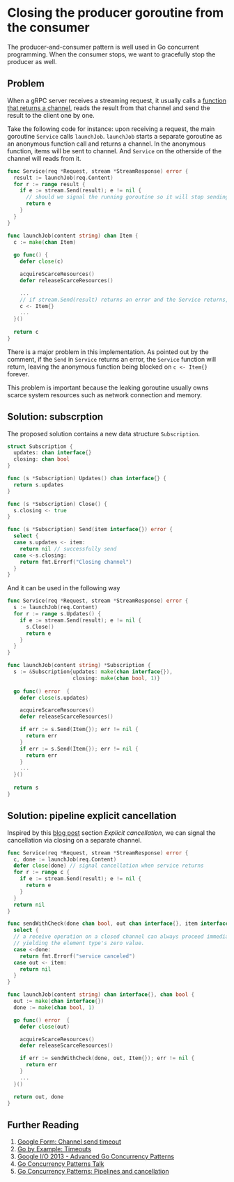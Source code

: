 # Closing the producer goroutine from the consumer

The producer-and-consumer pattern is well used in Go concurrent programming. When
the consumer stops, we want to gracefully stop the producer as well.

## Problem

When a gRPC server receives a streaming request,  it usually calls a
[function that returns a channel](https://talks.golang.org/2012/concurrency.slide#25),
reads the result from that channel and send the result to the client one by one.

Take the following code for instance: upon receiving a request, the main goroutine
`Service` calls `launchJob`. `launchJob` starts a separate goroutine as an anonymous
function call and returns a channel. In the anonymous function, items will be sent to
channel. And `Service` on the otherside of the channel will reads from it.

```go
func Service(req *Request, stream *StreamResponse) error {
  result := launchJob(req.Content)
  for r := range result {
    if e := stream.Send(result); e != nil {
      // should we signal the running goroutine so it will stop sending?
      return e
    }
  }
}

func launchJob(content string) chan Item {
  c := make(chan Item)
  
  go func() {
    defer close(c)

    acquireScarceResources()
    defer releaseScarceResources()

    ...
    // if stream.Send(result) returns an error and the Service returns, this will be blocked
    c <- Item{}
    ...
  }()
  
  return c
}
```

There is a major problem in this implementation. As pointed out by the comment,
if the `Send` in `Service` returns an error, the `Service` function will return,
leaving the anonymous function being blocked on `c <- Item{}` forever.

This problem is important because the leaking goroutine usually owns scarce system
resources such as network connection and memory.

## Solution: subscrption

The proposed solution contains a new data structure `Subscription`.

```go
struct Subscription {
  updates: chan interface{}
  closing: chan bool
}

func (s *Subscription) Updates() chan interface{} {
  return s.updates
}

func (s *Subscription) Close() {
  s.closing <- true
}

func (s *Subscription) Send(item interface{}) error {
  select {
  case s.updates <- item:
    return nil // successfully send 
  case <-s.closing:
    return fmt.Errorf("Closing channel")
  }
}
```

And it can be used in the following way

```go
func Service(req *Request, stream *StreamResponse) error {
  s := launchJob(req.Content)
  for r := range s.Updates() {
    if e := stream.Send(result); e != nil {
      s.Close()
      return e
    }
  }
}

func launchJob(content string) *Subscription {
  s := &Subscription{updates: make(chan interface{}),
                     closing: make(chan bool, 1)}
  
  go func() error  {
    defer close(s.updates)

    acquireScarceResources()
    defer releaseScarceResources()

    if err := s.Send(Item{}); err != nil {
      return err
    }
    if err := s.Send(Item{}); err != nil {
      return err
    }
    ...
  }()
  
  return s
}
```

## Solution: pipeline explicit cancellation

Inspired by this [blog post](https://blog.golang.org/pipelines) section
*Explicit cancellation*, we can signal the cancellation via closing on a separate
channel.

```go
func Service(req *Request, stream *StreamResponse) error {
  c, done := launchJob(req.Content)
  defer close(done) // signal cancellation when service returns
  for r := range c {
    if e := stream.Send(result); e != nil {
      return e
    }
  }
  return nil
}

func sendWithCheck(done chan bool, out chan interface{}, item interface{}) error {
  select {
  // a receive operation on a closed channel can always proceed immediately,
  // yielding the element type's zero value.
  case <-done:
    return fmt.Errorf("service canceled")
  case out <- item:
    return nil
  }
}

func launchJob(content string) chan interface{}, chan bool {
  out := make(chan interface{})
  done := make(chan bool, 1)

  go func() error  {
    defer close(out)

    acquireScarceResources()
    defer releaseScarceResources()

    if err := sendWithCheck(done, out, Item{}); err != nil {
      return err
    }
    ...
  }()

  return out, done
}
```

## Further Reading

1. [Google Form: Channel send timeout](https://groups.google.com/forum/#!topic/golang-nuts/Oth9CmJPoqo)
2. [Go by Example: Timeouts](https://gobyexample.com/timeouts)
3. [Google I/O 2013 - Advanced Go Concurrency Patterns](https://www.youtube.com/watch?v=QDDwwePbDtw&t=111s)
4. [Go Concurrency Patterns Talk](https://talks.golang.org/2012/concurrency.slide)
5. [Go Concurrency Patterns: Pipelines and cancellation](https://blog.golang.org/pipelines)